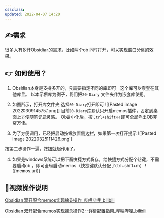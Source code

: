```yaml
---
cssclass: 
updated: 2022-04-07 14:20
---
```

## ✍需求
很多人有多开Obsidian的需求，比如两个ob 同时打开，可以实现窗口分离的效果。
## 👉  如何使用？
1. Obsidian本身是支持多开的，只需要指定不同的库即可，这个库可以嵌套在其他库里。
以本示例库为例子，我们把`20-Diary` 文件夹作为嵌套库使用。
2. 如图所示，打开库文件夹 选择`20-Diary`打开即可
![[Pasted image 20220309145757.png]]
目前`20-Diary`库默认只开启memos插件，固定到桌面上方便随笔记录灵感。
Ob最小化后，按·`Ctrl+shift+H`  即可全局呼出OB非常方便。

3. 为了方便调用，已经把启动按钮放置侧边栏，如果第一次打开提示
![[Pasted image 20220325111426.png]]

按第二步操作一遍，按钮就起作用了。

4. 如果是windows系统可以把下面快捷方式保存，给快捷方式分配个热键，不需要启动ob ，即可全局启动memos（快捷键默认分配了ctrl+shift+m）
   ![[memos.url]]


## 📀视频操作说明

[Obsidian 双开配合memos实现摘录操作_哔哩哔哩_bilibili](https://www.bilibili.com/video/BV1JS4y1S79x/)

[Obsidian 双开配合memos实现摘录操作2--详情配置指南_哔哩哔哩_bilibili](https://www.bilibili.com/video/BV1xU4y1Z7B4?p=1&share_medium=android&share_plat=android&share_session_id=6fcc373d-0f66-4f3d-a413-e236c1dd371e&share_source=QQ&share_tag=s_i&timestamp=1649309199&unique_k=AXlqP1R)






